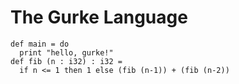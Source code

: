 # The Gurke Language

```
def main = do
  print "hello, gurke!"
def fib (n : i32) : i32 =
  if n <= 1 then 1 else (fib (n-1)) + (fib (n-2))
```
